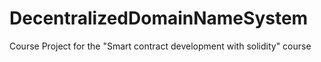 # DecentralizedDomainNameSystem
Course Project for the "Smart contract development with solidity" course
